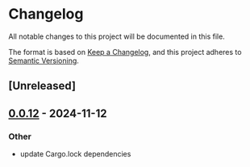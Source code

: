 # Changelog

All notable changes to this project will be documented in this file.

The format is based on [Keep a Changelog](https://keepachangelog.com/en/1.0.0/),
and this project adheres to [Semantic Versioning](https://semver.org/spec/v2.0.0.html).

## [Unreleased]

## [0.0.12](https://github.com/joshka/webfinger-rs/compare/webfinger-cli-v0.0.11...webfinger-cli-v0.0.12) - 2024-11-12

### Other

- update Cargo.lock dependencies
